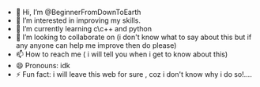 - 👋 Hi, I’m @BeginnerFromDownToEarth
- 👀 I’m interested in improving my skills.
- 🌱 I’m currently learning c\c++ and python
- 💞️ I’m looking to collaborate on (i don't know what to say about this but if any anyone can help me improve then do please) 
- 📫 How to reach me ( i will tell you when i get to know about this) 
- 😄 Pronouns: idk
- ⚡ Fun fact: i will leave this web for sure , coz i don't know why i do so!.... 

<!---
BeginnerFromDownToEarth/BeginnerFromDownToEarth is a ✨ special ✨ repository because its `README.md` (this file) appears on your GitHub profile.
You can click the Preview link to take a look at your changes.
--->
